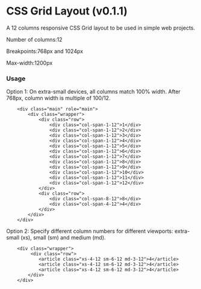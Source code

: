 CSS Grid Layout (v0.1.1)
=============

A 12 columns responsive CSS Grid layout to be used in simple web projects.

Number of columns:12

Breakpoints:768px and 1024px

Max-width:1200px

### Usage ###
Option 1:
On extra-small devices, all columns match 100% width. After 768px, column width is multiple of 100/12.
```
	<div class="main" role="main">
        <div class="wrapper">
            <div class="row">
                <div class="col-span-1-12">1</div>
                <div class="col-span-1-12">2</div>
                <div class="col-span-1-12">3</div>
                <div class="col-span-1-12">4</div>
                <div class="col-span-1-12">5</div>
                <div class="col-span-1-12">6</div>
                <div class="col-span-1-12">7</div>
                <div class="col-span-1-12">8</div>
                <div class="col-span-1-12">9</div>
                <div class="col-span-1-12">10</div>
                <div class="col-span-1-12">11</div>
                <div class="col-span-1-12">12</div>
            </div>
            <div class="row">
                <div class="col-span-8-12">8</div>
                <div class="col-span-4-12">4</div>
            </div>
        </div>
    </div>
```

Option 2:
Specify different column numbers for different viewports: extra-small (xs), small (sm) and medium (md).
```
	<div class="wrapper">
         <div class="row">
			<article class="xs-4-12 sm-6-12 md-3-12">4</article>
			<article class="xs-4-12 sm-6-12 md-3-12">4</article>
			<article class="xs-4-12 sm-6-12 md-3-12">4</article>
		</div>
	</div>
```
